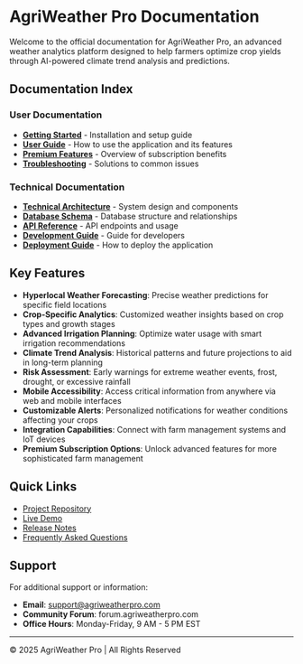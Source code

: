 # AgriWeather Pro Documentation

Welcome to the official documentation for AgriWeather Pro, an advanced weather analytics platform designed to help farmers optimize crop yields through AI-powered climate trend analysis and predictions.

## Documentation Index

### User Documentation

- [**Getting Started**](./getting-started.md) - Installation and setup guide
- [**User Guide**](./user-guide.md) - How to use the application and its features
- [**Premium Features**](./premium-features.md) - Overview of subscription benefits
- [**Troubleshooting**](./troubleshooting.md) - Solutions to common issues

### Technical Documentation

- [**Technical Architecture**](./technical-architecture.md) - System design and components
- [**Database Schema**](./database-schema.md) - Database structure and relationships
- [**API Reference**](./api-reference.md) - API endpoints and usage
- [**Development Guide**](./development-guide.md) - Guide for developers
- [**Deployment Guide**](./deployment-guide.md) - How to deploy the application

## Key Features

- **Hyperlocal Weather Forecasting**: Precise weather predictions for specific field locations
- **Crop-Specific Analytics**: Customized weather insights based on crop types and growth stages
- **Advanced Irrigation Planning**: Optimize water usage with smart irrigation recommendations
- **Climate Trend Analysis**: Historical patterns and future projections to aid in long-term planning
- **Risk Assessment**: Early warnings for extreme weather events, frost, drought, or excessive rainfall
- **Mobile Accessibility**: Access critical information from anywhere via web and mobile interfaces
- **Customizable Alerts**: Personalized notifications for weather conditions affecting your crops
- **Integration Capabilities**: Connect with farm management systems and IoT devices
- **Premium Subscription Options**: Unlock advanced features for more sophisticated farm management

## Quick Links

- [Project Repository](https://github.com/yourusername/agriweather-pro)
- [Live Demo](https://demo.agriweatherpro.com)
- [Release Notes](./release-notes.md)
- [Frequently Asked Questions](./faq.md)

## Support

For additional support or information:

- **Email**: support@agriweatherpro.com
- **Community Forum**: forum.agriweatherpro.com
- **Office Hours**: Monday-Friday, 9 AM - 5 PM EST

---

© 2025 AgriWeather Pro | All Rights Reserved
